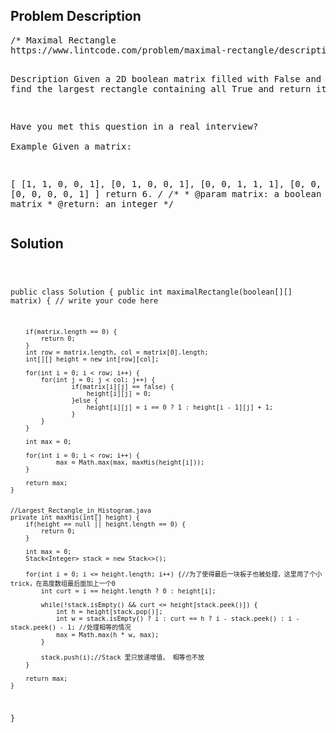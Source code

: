 <!--
<style>
  body { font-family: Arial, sans-serif; }
  .container { max-width: 100%; margin: auto; padding: 10px; }
  .comment-block { background-color: #f9f9f9; padding: 10px; border-left: 5px solid #ccc; max-width: 400px; margin: 20px; word-wrap: break-word; white-space: pre-wrap; }
  .code-block { background-color: #f4f4f4; padding: 10px; border: 1px solid #ddd; }
</style>
-->

<div class='container'>
<h2>Problem Description</h2>
<div class='comment-block'>
<pre>
/* Maximal Rectangle
https://www.lintcode.com/problem/maximal-rectangle/description?_from=ladder&&fromId=4

Description
Given a 2D boolean matrix filled with False and True, 
find the largest rectangle containing all True and return its area.

Have you met this question in a real interview?  
Example
Given a matrix:

[
  [1, 1, 0, 0, 1],
  [0, 1, 0, 0, 1],
  [0, 0, 1, 1, 1],
  [0, 0, 1, 1, 1],
  [0, 0, 0, 0, 1]
]
return 6.
*/
    /**
     * @param matrix: a boolean 2D matrix
     * @return: an integer
     */
</pre>
</div>

<h2>Solution</h2>
<div class='code-block'>
<pre><code class='language-java'>

public class Solution {
    public int maximalRectangle(boolean[][] matrix) {
        // write your code here
        
        if(matrix.length == 0) {
            return 0;
        }
        int row = matrix.length, col = matrix[0].length;
        int[][] height = new int[row][col];
        
        for(int i = 0; i < row; i++) {
            for(int j = 0; j < col; j++) {
                    if(matrix[i][j] == false) {
                        height[i][j] = 0;
                    }else {
                        height[i][j] = i == 0 ? 1 : height[i - 1][j] + 1;
                    }
            }
        }
        
        int max = 0;
        
        for(int i = 0; i < row; i++) {
                max = Math.max(max, maxHis(height[i]));
        }
        
        return max;
    }
    
    
    //Largest_Rectangle_in_Histogram.java
    private int maxHis(int[] height) {
        if(height == null || height.length == 0) {
            return 0;
        }
        
        int max = 0;
        Stack<Integer> stack = new Stack<>();
        
        for(int i = 0; i <= height.length; i++) {//为了使得最后一块板子也被处理，这里用了个小trick，在高度数组最后面加上一个0
            int curt = i == height.length ? 0 : height[i];
            
            while(!stack.isEmpty() && curt <= height[stack.peek()]) {
                int h = height[stack.pop()];
                int w = stack.isEmpty() ? i : curt == h ? i - stack.peek() : i - stack.peek() - 1; //处理相等的情况
                max = Math.max(h * w, max);
            }
            
            stack.push(i);//Stack 里只放递增值， 相等也不放
        }
        
        return max;
    }
}</code></pre>
</div>
</div>
